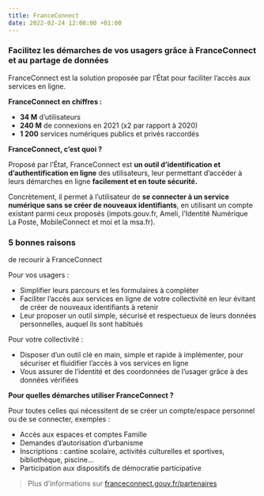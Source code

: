 ```yaml
---
title: FranceConnect
date: 2022-02-24 12:08:00 +01:00
---
```


### Facilitez les démarches de vos usagers grâce à FranceConnect et au partage de données

FranceConnect est la solution proposée par l’État pour faciliter l’accès aux services en ligne. 

**FranceConnect en chiffres :**
* **34 M** d’utilisateurs 
* **240 M** de connexions en 2021 (x2 par rapport à 2020)
* **1 200** services numériques publics et privés raccordés


**FranceConnect, c’est quoi ?**

Proposé par l’État, FranceConnect est **un outil d’identification et d’authentification en ligne** des utilisateurs, leur permettant d’accéder à leurs démarches en ligne **facilement et en toute sécurité.**

Concrètement, il permet à l’utilisateur de **se connecter à un service numérique sans se créer de nouveaux identifiants**, en utilisant un compte existant parmi ceux proposés (impots.gouv.fr, Ameli, l’Identité Numérique La Poste, MobileConnect et moi et la msa.fr). 

### 5 bonnes raisons 
de recourir à FranceConnect

Pour vos usagers :
* Simplifier leurs parcours et les formulaires à compléter
* Faciliter l’accès aux services en ligne de votre collectivité en leur évitant de créer de nouveaux identifiants à retenir
* Leur proposer un outil simple, sécurisé et respectueux de leurs données personnelles, auquel ils sont habitués

Pour votre collectivité :
* Disposer d’un outil clé en main, simple et rapide à implémenter, pour sécuriser et fluidifier l’accès à vos services en ligne
* Vous assurer de l’identité et des coordonnées de l’usager grâce à des données vérifiées

**Pour quelles démarches utiliser FranceConnect ?**

Pour toutes celles qui nécessitent de se créer un compte/espace personnel ou de se connecter, exemples : 
* Accès aux espaces et comptes Famille
* Demandes d’autorisation d’urbanisme
* Inscriptions : cantine scolaire, activités culturelles et sportives, bibliothèque, piscine…
* Participation aux dispositifs de démocratie participative  

> Plus d’informations sur [franceconnect.gouv.fr/partenaires](https://franceconnect.gouv.fr/partenaires)

